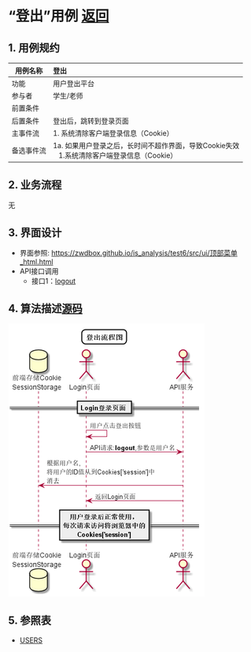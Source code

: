 # “登出”用例 [返回](../README.md)

## 1. 用例规约

|用例名称|登出|
|-------|:-------------|
|功能|用户登出平台|
|参与者|学生/老师|
|前置条件| |
|后置条件|登出后，跳转到登录页面|
|主事件流| 1. 系统清除客户端登录信息（Cookie）|
|备选事件流|1a. 如果用户登录之后，长时间不超作界面，导致Cookie失效 <br/>&nbsp;&nbsp; 1.系统清除客户端登录信息（Cookie）|

## 2. 业务流程
无

## 3. 界面设计
- 界面参照: https://zwdbox.github.io/is_analysis/test6/src/ui/顶部菜单_html.html
- API接口调用
    - 接口1：[logout](../接口/logout.md)

## 4. 算法描述[源码](../流程图/登出流程图.wsd)
![登录认证流程图](../images/流程图/登出流程图.png)
    
## 5. 参照表

- [USERS](../数据库设计/数据库设计.md/#USERS)